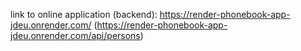 

link to online application (backend): https://render-phonebook-app-jdeu.onrender.com/ (https://render-phonebook-app-jdeu.onrender.com/api/persons)
